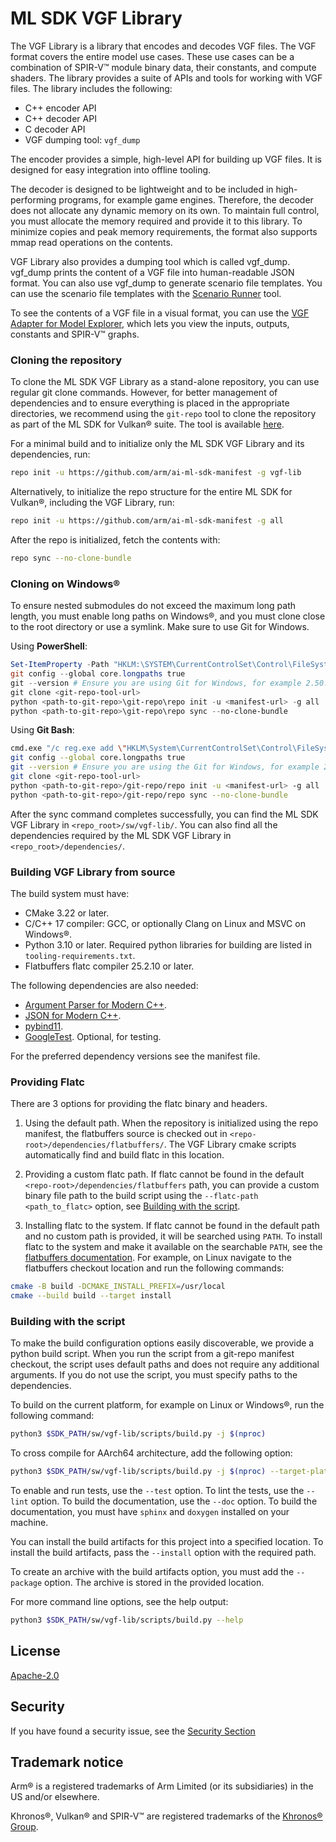 # ML SDK VGF Library

The VGF Library is a library that encodes and decodes VGF files. The VGF format
covers the entire model use cases. These use cases can be a combination of
SPIR-V™ module binary data, their constants, and compute shaders. The library
provides a suite of APIs and tools for working with VGF files. The library
includes the following:

- C++ encoder API
- C++ decoder API
- C decoder API
- VGF dumping tool: `vgf_dump`

The encoder provides a simple, high-level API for building up VGF files. It is
designed for easy integration into offline tooling.

The decoder is designed to be lightweight and to be included in high-performing
programs, for example game engines. Therefore, the decoder does not allocate any
dynamic memory on its own. To maintain full control, you must allocate the
memory required and provide it to this library. To minimize copies and peak
memory requirements, the format also supports mmap read operations on the
contents.

VGF Library also provides a dumping tool which is called vgf_dump. vgf_dump
prints the content of a VGF file into human-readable JSON format. You can also
use vgf_dump to generate scenario file templates. You can use the scenario file
templates with the
[Scenario Runner](https://github.com/arm/ai-ml-sdk-scenario-runner) tool.

To see the contents of a VGF file in a visual format, you can use the
[VGF Adapter for Model Explorer](https://github.com/arm/vgf-adapter-model-explorer),
which lets you view the inputs, outputs, constants and SPIR-V™ graphs.

### Cloning the repository

To clone the ML SDK VGF Library as a stand-alone repository, you can use regular
git clone commands. However, for better management of dependencies and to ensure
everything is placed in the appropriate directories, we recommend using the
`git-repo` tool to clone the repository as part of the ML SDK for Vulkan®
suite. The tool is available [here](https://gerrit.googlesource.com/git-repo).

For a minimal build and to initialize only the ML SDK VGF Library and its
dependencies, run:

```bash
repo init -u https://github.com/arm/ai-ml-sdk-manifest -g vgf-lib
```

Alternatively, to initialize the repo structure for the entire ML SDK for
Vulkan®, including the VGF Library, run:

```bash
repo init -u https://github.com/arm/ai-ml-sdk-manifest -g all
```

After the repo is initialized, fetch the contents with:

```bash
repo sync --no-clone-bundle
```

### Cloning on Windows®

To ensure nested submodules do not exceed the maximum long path length, you must
enable long paths on Windows®, and you must clone close to the root directory
or use a symlink. Make sure to use Git for Windows.

Using **PowerShell**:

```powershell
Set-ItemProperty -Path "HKLM:\SYSTEM\CurrentControlSet\Control\FileSystem" -Name "LongPathsEnabled" -Value 1
git config --global core.longpaths true
git --version # Ensure you are using Git for Windows, for example 2.50.1.windows.1
git clone <git-repo-tool-url>
python <path-to-git-repo>\git-repo\repo init -u <manifest-url> -g all
python <path-to-git-repo>\git-repo\repo sync --no-clone-bundle
```

Using **Git Bash**:

```bash
cmd.exe "/c reg.exe add \"HKLM\System\CurrentControlSet\Control\FileSystem"" /v LongPathsEnabled /t REG_DWORD /d 1 /f"
git config --global core.longpaths true
git --version # Ensure you are using the Git for Windows, for example 2.50.1.windows.1
git clone <git-repo-tool-url>
python <path-to-git-repo>/git-repo/repo init -u <manifest-url> -g all
python <path-to-git-repo>/git-repo/repo sync --no-clone-bundle
```

After the sync command completes successfully, you can find the ML SDK VGF
Library in `<repo_root>/sw/vgf-lib/`. You can also find all the dependencies
required by the ML SDK VGF Library in `<repo_root>/dependencies/`.

### Building VGF Library from source

The build system must have:

- CMake 3.22 or later.
- C/C++ 17 compiler: GCC, or optionally Clang on Linux and MSVC on Windows®.
- Python 3.10 or later. Required python libraries for building are listed in
  `tooling-requirements.txt`.
- Flatbuffers flatc compiler 25.2.10 or later.

The following dependencies are also needed:

- [Argument Parser for Modern C++](https://github.com/p-ranav/argparse).
- [JSON for Modern C++](https://github.com/nlohmann/json).
- [pybind11](https://github.com/pybind/pybind11).
- [GoogleTest](https://github.com/google/googletest). Optional, for testing.

For the preferred dependency versions see the manifest file.

### Providing Flatc

There are 3 options for providing the flatc binary and headers.

1.  Using the default path. When the repository is initialized using the repo
    manifest, the flatbuffers source is checked out in
    `<repo-root>/dependencies/flatbuffers/`. The VGF Library cmake scripts
    automatically find and build flatc in this location.

2.  Providing a custom flatc path. If flatc cannot be found in the default
    `<repo-root>/dependencies/flatbuffers` path, you can provide a custom binary
    file path to the build script using the `--flatc-path <path_to_flatc>`
    option, see [Building with the script](#building-with-the-script).

3.  Installing flatc to the system. If flatc cannot be found in the default path
    and no custom path is provided, it will be searched using `PATH`. To install
    flatc to the system and make it available on the searchable `PATH`, see the
    [flatbuffers documentation](https://flatbuffers.dev/). For example, on Linux
    navigate to the flatbuffers checkout location and run the following
    commands:

```bash
cmake -B build -DCMAKE_INSTALL_PREFIX=/usr/local
cmake --build build --target install
```

### Building with the script

To make the build configuration options easily discoverable, we provide a python
build script. When you run the script from a git-repo manifest checkout, the
script uses default paths and does not require any additional arguments. If you
do not use the script, you must specify paths to the dependencies.

To build on the current platform, for example on Linux or Windows®, run the
following command:

```bash
python3 $SDK_PATH/sw/vgf-lib/scripts/build.py -j $(nproc)
```

To cross compile for AArch64 architecture, add the following option:

```bash
python3 $SDK_PATH/sw/vgf-lib/scripts/build.py -j $(nproc) --target-platform aarch64
```

To enable and run tests, use the `--test` option. To lint the tests, use the
`--lint` option. To build the documentation, use the `--doc` option. To build
the documentation, you must have `sphinx` and `doxygen` installed on your
machine.

You can install the build artifacts for this project into a specified location.
To install the build artifacts, pass the `--install` option with the required
path.

To create an archive with the build artifacts option, you must add the
`--package` option. The archive is stored in the provided location.

For more command line options, see the help output:

```bash
python3 $SDK_PATH/sw/vgf-lib/scripts/build.py --help
```

## License

[Apache-2.0](LICENSES/Apache-2.0.txt)

## Security

If you have found a security issue, see the [Security Section](SECURITY.md)

## Trademark notice

Arm® is a registered trademarks of Arm Limited (or its subsidiaries) in the US
and/or elsewhere.

Khronos®, Vulkan® and SPIR-V™ are registered trademarks of the
[Khronos® Group](https://www.khronos.org/legal/trademarks).
